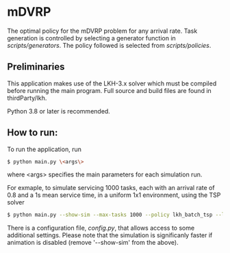 # mDVRP

The optimal policy for the mDVRP problem for any arrival rate.  Task generation is controlled by selecting a generator function in *scripts/generators*.  The policy followed is selected from *scripts/policies*.

## Preliminaries

This application makes use of the LKH-3.x solver which must be compiled before running the main program.  Full source and build files are found in thirdParty/lkh.

Python 3.8 or later is recommended.

## How to run:

To run the application, run
```bash
$ python main.py \<args\>
```

where \<args\> specifies the main parameters for each simulation run.  

For exmaple, to simulate servicing 1000 tasks, each with an arrival rate of 0.8 and a 1s mean service time, in a uniform 1x1 environment, using the TSP solver
```bash
$ python main.py --show-sim --max-tasks 1000 --policy lkh_batch_tsp --lambd 0.8 --service-tim 1 --generator uniform
```

There is a configuration file, *config.py*, that allows access to some additional settings.  Please note that the simulation is significanly faster if animation is disabled (remove '--show-sim' from the above).




